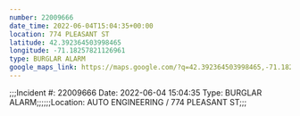 ```yaml
---
number: 22009666
date_time: 2022-06-04T15:04:35+00:00
location: 774 PLEASANT ST
latitude: 42.392364503998465
longitude: -71.18257821126961
type: BURGLAR ALARM
google_maps_link: https://maps.google.com/?q=42.392364503998465,-71.18257821126961
---
```


;;;Incident #: 22009666   Date: 2022-06-04 15:04:35   Type: BURGLAR ALARM;;;;;;Location: AUTO ENGINEERING / 774 PLEASANT ST;;;
